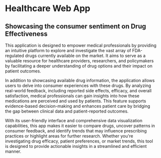 # Healthcare Web App
## Showcasing the consumer sentiment on Drug Effectiveness
This application is designed to empower medical professionals by providing an intuitive platform to explore and investigate the vast array of FDA-regulated drugs currently available on the market. It aims to serve as a valuable resource for healthcare providers, researchers, and policymakers by facilitating a deeper understanding of drug options and their impact on patient outcomes.

In addition to showcasing available drug information, the application allows users to delve into consumer experiences with these drugs. By analyzing real-world feedback, including reported side effects, efficacy, and overall satisfaction, medical professionals can gain insights into how these medications are perceived and used by patients. This feature supports evidence-based decision-making and enhances patient care by bridging the gap between clinical data and patient-reported outcomes.

With its user-friendly interface and comprehensive data visualization capabilities, this app makes it easier to compare drugs, uncover patterns in consumer feedback, and identify trends that may influence prescribing practices or highlight areas for further research. Whether you're investigating drug efficacy, patient preferences, or market trends, this tool is designed to provide actionable insights in a streamlined and efficient manner.
